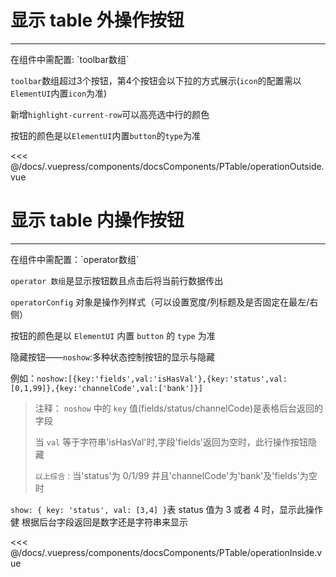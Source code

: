 # 显示 table 外操作按钮

---

<common-code-format>
  <docsComponents-PTable-operationOutside slot="source"></docsComponents-PTable-operationOutside>
  在组件中需配置: `toolbar数组`
  
  `toolbar`数组超过3个按钮，第4个按钮会以下拉的方式展示(`icon`的配置需以`ElementUI`内置`icon`为准)
    
  新增`highlight-current-row`可以高亮选中行的颜色
  
  按钮的颜色是以`ElementUI`内置`button`的`type`为准

<<< @/docs/.vuepress/components/docsComponents/PTable/operationOutside.vue

</common-code-format>

# 显示 table 内操作按钮

---

<common-code-format title="显示table内操作按钮" description="">
  <docsComponents-PTable-operationInside slot="source"></docsComponents-PTable-operationInside>
  在组件中需配置：`operator数组`

`operator 数组`是显示按钮数且点击后将当前行数据传出

`operatorConfig` 对象是操作列样式（可以设置宽度/列标题及是否固定在最左/右侧）

按钮的颜色是以 `ElementUI` 内置 `button` 的 `type` 为准

隐藏按钮——`noshow`:多种状态控制按钮的显示与隐藏

例如：`noshow:[{key:'fields',val:'isHasVal'},{key:'status',val:[0,1,99]},{key:'channelCode',val:['bank']}]`

> 注释： `noshow` 中的 `key` 值(fields/status/channelCode)是表格后台返回的字段
>
> 当 `val` 等于字符串'isHasVal'时,字段'fields'返回为空时，此行操作按钮隐藏
>
> `以上综合：`当'status'为 0/1/99 并且'channelCode'为'bank'及'fields'为空时

`show: { key: 'status', val: [3,4] }`表 status 值为 3 或者 4 时，显示此操作健 根据后台字段返回是数字还是字符串来显示

<<< @/docs/.vuepress/components/docsComponents/PTable/operationInside.vue

</common-code-format>
